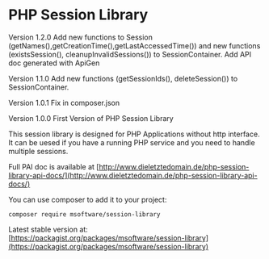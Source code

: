 # PHP Session Library

Version 1.2.0
Add new functions to Session (getNames(),getCreationTime(),getLastAccessedTime()) and new functions (existsSession(), cleanupInvalidSessions()) to SessionContainer. Add API doc generated with ApiGen

Version 1.1.0
Add new functions (getSessionIds(), deleteSession()) to SessionContainer.

Version 1.0.1
Fix in composer.json

Version 1.0.0
First Version of PHP Session Library

This session library is designed for PHP Applications without http interface. 
It can be uesed if you have a running PHP service and you need to handle multiple sessions.

Full PAI doc is available at [http://www.dieletztedomain.de/php-session-library-api-docs/](http://www.dieletztedomain.de/php-session-library-api-docs/)

You can use composer to add it to your project:

```
composer require msoftware/session-library
```

Latest stable version at: [https://packagist.org/packages/msoftware/session-library](https://packagist.org/packages/msoftware/session-library)
